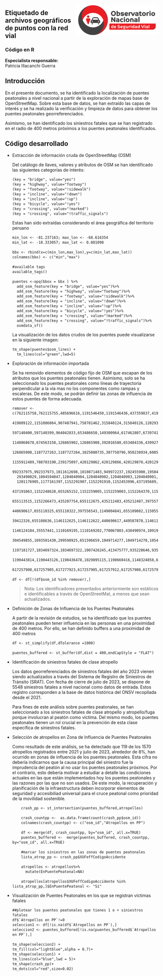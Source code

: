 <a href="https://www.onsv.gob.pe/"><img align="right" height="100" src="index_images/logo-onsv.png" float="right" link> </a>


## Etiquetado de archivos geográficos de puntos con la red vial 

### Código en R

**Especialista responsable:** <br />
Patricia Illacanchi Guerra

## Introducción
En el presente documento, se ha identificado la localización de puentes peatonales a nivel nacional a partir de la exploración de mapas base de OpenStreetMap. Sobre esta base de datos, se han extraído las capas de interés y se ha realizado la verificación y limpieza de datos para obtener los puentes peatonales georreferenciados.

Asimismo, se han identificado los siniestros fatales que se han registrado en el radio de 400 metros próximos a los puentes peatonales identificados.

## Código desarrollado

- Extracción de información cruda de OpenStreetMap (OSM)

  Del catálogo de llaves, valores y atributos de OSM se han identificado las siguientes categorías de interés:
    
  ```
  (key = "bridge", value="yes")
  (key = "highway", value="footway")
  (key = "footway", value="!sidewalk")
  (key = "incline", value="!down")
  (key = "incline", value="!up")
  (key = "bicycle", value="!yes")
  (key = "crossing", value="!marked")
  (key = "crossing", value="!traffic_signals")
  ```

  Estas han sido extraídas considerando el área geográfica del territorio peruano
  
  ```
  min_lon <- -81.237163; max_lon <- -68.616354
  min_lat <- -18.333057; max_lat <- 0.081098
  
  bbx <- rbind(x=c(min_lon,max_lon),y=c(min_lat,max_lat))
  colnames(bbx) <- c("min","max")
  
  #available tags
  available_tags()
  
  puentes <-opq(bbox = bbx ) %>%
    add_osm_feature(key = "bridge", value="yes")%>%
    add_osm_feature(key = "highway", value="footway")%>%
    add_osm_feature(key = "footway", value="!sidewalk")%>%
    add_osm_feature(key = "incline", value="!down")%>%
    add_osm_feature(key = "incline", value="!up")%>%
    add_osm_feature(key = "bicycle", value="!yes")%>%
    add_osm_feature(key = "crossing", value="!marked")%>%
    add_osm_feature(key = "crossing", value="!traffic_signals")%>%
    osmdata_sf()
  
  ```
  La visualización de los datos crudos de los puentes puede visualizarse en la siguiente imagen:
  
  ```
  tm_shape(puentes$osm_lines) + 
    tm_lines(col="green",lwd=5)
  
  ```

- Exploración de información importada

  Se ha removido elementos de código fijo de OSM que escapan de los atributos que los puentes peatonales tienen. Asimismo, solo se ha seleccionado los puentes peatonales como líneas de trayectoría perpendicular a la vía mas no los componentes como rampas y escaleras. De este modo, se podrán definir las zonas de influencia de estos puentes de forma adecuada.

  ```
  remover <- c(762115758,762115755,485696616,1191546450,1191546436,437359837,419809122,
    419809122,1151086064,907487941,758781462,315840124,315840126,1202939633,
    597140400,597140399,964042833,653486650,149300964,617462807,673974160,
    1148068678,674563158,126865902,126865908,392016588,653484336,439927976,
    126865908,1187727263,1187727264,1025080735,307750796,950238934,608506475,
    1155912489,788703190,239175097,420129862,420129866,420129870,420129873,
    992337975,992337973,1011612698,1010871483,949972237,192455900,195046261,
    293490029,1004594047,1204040904,1204040902,1204040903,1204040901,
    1201176905,1177161397,1152291907,1152291910,1152453996,437195689,
    437191063,1152248628,655265152,1152259005,1152259003,1152264370,1152264371,
    655113515,1152266473,435207754,655112675,435212483,435212487,397557518,
    440690617,655110325,655110322,397556543,1149004841,655109082,1150551121,
    39412326,655108636,1146112625,1146112622,440690617,449587870,1146112605,
    1146124184,35557441,1110169195,1110169202,770067803,438490974,1091993752,
    304549855,1093501430,299598925,651596659,1049714277,1049714278,1054796612,
    1197181727,1034697324,1034697322,1007426245,413475777,935228646,935228643,
    1190443814,1190443126,1190436478,1029895115,1190660416,1148324858,617257907,
    617257908,617257905,617277923,617257905,617257912,617257908,617257912)
    
  df <- df[!(df$osm_id %in% remover),]
  ```

  >  Nota: Los identificadores presentados anteriormente son estáticos e identificables a través de OpenStreetMat, a menos que sean actualizados. 
             
- Definición de Zonas de Influencia de los Puentes Peatonales

  A partir de la revisión de estudios, se ha identificado que los puentes peatonales pueden tener influencia en las personas en una proximidad de 400 metros. Por ello, se han definido buffers a una proximidad de 400 metros

  ```
  df <- st_simplify(df,dTolerance =1000)
   
  puentes_buffered <- st_buffer(df,dist = 400,endCapStyle = "FLAT")
  ```                              

- Identificación de siniestros fatales de clase atropello

  Los datos georreferenciados de siniestros fatales del año 2023 vienen siendo actualizados a través del Sistema de Registro de Siniestros de Tránsito (SRAT). Con fecha de cierre de julio de 2023, se dispone de 5548 siniestros fatales a nivel nacional como datos de entrada. Estos registro corresponden a la base de datos histórica del ONSV recopilada desde el 2021. 

  Para fines de este análisis sobre puentes peatonales, se han seleccionado a los siniestros fatales de clase atropello y atropello/fuga porque involucran al peatón como víctima. Del mismo modo, los puentes peatonales tienen un rol crucial en la prevención de esta clase específica de siniestros fatales.

- Selección de atropellos en Zona de Influencia de Puentes Peatonales

  Como resultado de este análisis, se ha detectado que 119 de los 1570 atropellos registrados entre 2021 y julio de 2023, alrededor de 8%, han ocurrido en zonas de influencia de los puentes peatonales. Esta cifra no debería indicarnos que la causa principal del siniestro fue la imprudencia del peatón al no usar los puentes peatonales próximos. Por el contrario, esto debería motivar a estudiar a detalle las condiciones actuales en las que están implementados hoy los puentes peatonales y las razones por las que no son usados. De este modo, la recuperación y planificación de la infraestructura deben incorporar elementos de seguridad y accesibiliad universal para el cruce peatonal como prioridad de la movilidad sostenible.

  ```     
      crash_pp <- st_intersection(puentes_buffered,atropellos)
      
      crash_countpp <-  as.data.frame(count(crash_pp$osm_id))
      colnames(crash_countpp) <- c("osm_id","Atropellos en PP")
      
      df <- merge(df, crash_countpp, by="osm_id", all.x=TRUE)
      puentes_buffered <-  merge(puentes_buffered, crash_countpp, by="osm_id", all.x=TRUE)

      #marcar los siniestros en las zonas de puentes peatonales
      lista_atrop_pp <- crash_pp$XUFeffCodigoAccidente

      atropellos <- atropellos%>%
        mutate(EnPuentePeatonal=NA)

      atropellos[atropellos$XUFeffCodigoAccidente %in% lista_atrop_pp,]$EnPuentePeatonal <- "Sí"
  ```
  
- Visualización de Puentes Peatonales en los que se registran víctimas fatales

  ```
  ##plotear los puentes peatonales que tienes 1 o + siniestros fatales
  df$`Atropellos en PP`!=0
  seleccion1 <- df[!is.na(df$`Atropellos en PP`),]
  seleccion2 <- puentes_buffered[!is.na(puentes_buffered$`Atropellos en PP`),]

  tm_shape(seleccion2) + 
  tm_fill(col="lightblue",alpha = 0.7)+
  tm_shape(seleccion1) + 
  tm_lines(col="blue",lwd = 5)+
  tm_shape(crash_pp)+
  tm_dots(col="red",size=0.02)
  ```
